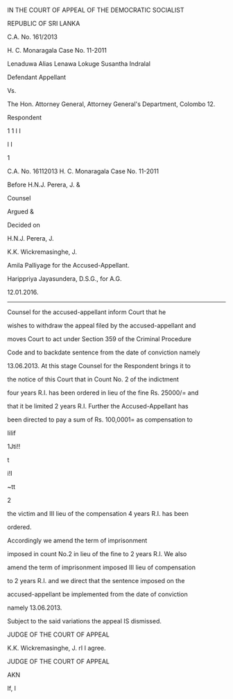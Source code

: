 IN THE COURT OF APPEAL OF THE DEMOCRATIC SOCIALIST

REPUBLIC OF SRI LANKA

C.A. No. 161/2013

H. C. Monaragala Case No. 11-2011

Lenaduwa Alias Lenawa Lokuge Susantha Indralal

Defendant Appellant

Vs.

The Hon. Attorney General, Attorney General's Department, Colombo 12.

Respondent

1 1 I I

I I

1

C.A. No. 16112013 H. C. Monaragala Case No. 11-2011

Before H.N.J. Perera, J. &

Counsel

Argued &

Decided on

H.N.J. Perera, J.

K.K. Wickremasinghe, J.

Amila Palliyage for the Accused-Appellant.

Harippriya Jayasundera, D.S.G., for A.G.

12.01.2016.

********

Counsel for the accused-appellant inform Court that he

wishes to withdraw the appeal filed by the accused-appellant and

moves Court to act under Section 359 of the Criminal Procedure

Code and to backdate sentence from the date of conviction namely

13.06.2013. At this stage Counsel for the Respondent brings it to

the notice of this Court that in Count No. 2 of the indictment

four years R.I. has been ordered in lieu of the fine Rs. 25000/= and

that it be limited 2 years R.I. Further the Accused-Appellant has

been directed to pay a sum of Rs. 100,0001= as compensation to

IiIif

1Jti!!

t

i!I

~tt

2

the victim and III lieu of the compensation 4 years R.I. has been

ordered.

Accordingly we amend the term of imprisonment

imposed in count No.2 in lieu of the fine to 2 years R.I. We also

amend the term of imprisonment imposed III lieu of compensation

to 2 years R.I. and we direct that the sentence imposed on the

accused-appellant be implemented from the date of conviction

namely 13.06.2013.

Subject to the said variations the appeal IS dismissed.

JUDGE OF THE COURT OF APPEAL

K.K. Wickremasinghe, J. rI I agree.

JUDGE OF THE COURT OF APPEAL

AKN

If, I